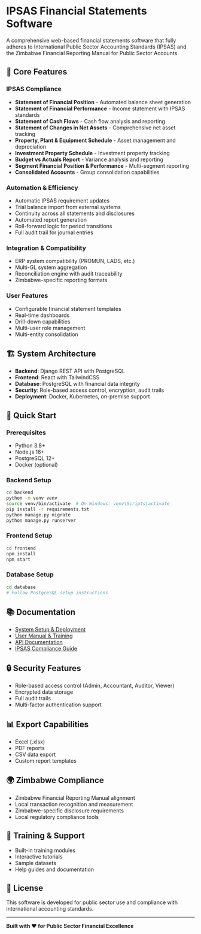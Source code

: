 # IPSAS Financial Statements Software

A comprehensive web-based financial statements software that fully adheres to International Public Sector Accounting Standards (IPSAS) and the Zimbabwe Financial Reporting Manual for Public Sector Accounts.

## 🎯 Core Features

### IPSAS Compliance
- **Statement of Financial Position** - Automated balance sheet generation
- **Statement of Financial Performance** - Income statement with IPSAS standards
- **Statement of Cash Flows** - Cash flow analysis and reporting
- **Statement of Changes in Net Assets** - Comprehensive net asset tracking
- **Property, Plant & Equipment Schedule** - Asset management and depreciation
- **Investment Property Schedule** - Investment property tracking
- **Budget vs Actuals Report** - Variance analysis and reporting
- **Segment Financial Position & Performance** - Multi-segment reporting
- **Consolidated Accounts** - Group consolidation capabilities

### Automation & Efficiency
- Automatic IPSAS requirement updates
- Trial balance import from external systems
- Continuity across all statements and disclosures
- Automated report generation
- Roll-forward logic for period transitions
- Full audit trail for journal entries

### Integration & Compatibility
- ERP system compatibility (PROMUN, LADS, etc.)
- Multi-GL system aggregation
- Reconciliation engine with audit traceability
- Zimbabwe-specific reporting formats

### User Features
- Configurable financial statement templates
- Real-time dashboards
- Drill-down capabilities
- Multi-user role management
- Multi-entity consolidation

## 🏗️ System Architecture

- **Backend**: Django REST API with PostgreSQL
- **Frontend**: React with TailwindCSS
- **Database**: PostgreSQL with financial data integrity
- **Security**: Role-based access control, encryption, audit trails
- **Deployment**: Docker, Kubernetes, on-premise support

## 🚀 Quick Start

### Prerequisites
- Python 3.8+
- Node.js 16+
- PostgreSQL 12+
- Docker (optional)

### Backend Setup
```bash
cd backend
python -m venv venv
source venv/bin/activate  # On Windows: venv\Scripts\activate
pip install -r requirements.txt
python manage.py migrate
python manage.py runserver
```

### Frontend Setup
```bash
cd frontend
npm install
npm start
```

### Database Setup
```bash
cd database
# Follow PostgreSQL setup instructions
```

## 📚 Documentation

- [System Setup & Deployment](docs/deployment.md)
- [User Manual & Training](docs/docs/user-manual.md)
- [API Documentation](docs/docs/api.md)
- [IPSAS Compliance Guide](docs/docs/ipsas-compliance.md)

## 🔒 Security Features

- Role-based access control (Admin, Accountant, Auditor, Viewer)
- Encrypted data storage
- Full audit trails
- Multi-factor authentication support

## 📊 Export Capabilities

- Excel (.xlsx)
- PDF reports
- CSV data export
- Custom report templates

## 🌍 Zimbabwe Compliance

- Zimbabwe Financial Reporting Manual alignment
- Local transaction recognition and measurement
- Zimbabwe-specific disclosure requirements
- Local regulatory compliance tools

## 🤝 Training & Support

- Built-in training modules
- Interactive tutorials
- Sample datasets
- Help guides and documentation

## 📝 License

This software is developed for public sector use and compliance with international accounting standards.

---

**Built with ❤️ for Public Sector Financial Excellence**
